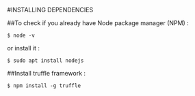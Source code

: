 #INSTALLING DEPENDENCIES 

##To check if you already have Node package manager (NPM) :
    
    $ node -v 

or install it : 
    
    $ sudo apt install nodejs
    
##Install truffle framework :

    $ npm install -g truffle

